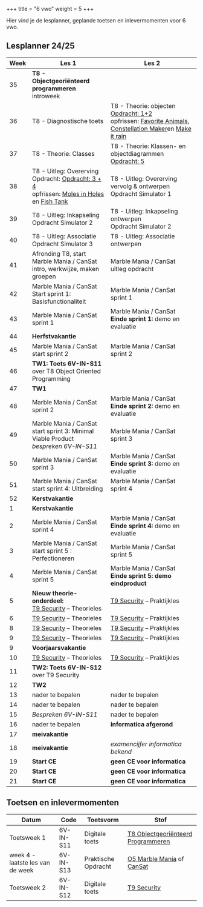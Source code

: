 +++
title = "6 vwo"
weight = 5
+++

Hier vind je de lesplanner, geplande toetsen en inlevermomenten voor 6 vwo.

<!--more-->

## Lesplanner 24/25

<!-- 
Tip voor het maken van nieuwe lesplanners:
Maak een bronbestand in Excel
Knip en plak de juiste kolommen naar een editor
Vervang tab door | (kan in texteditor maar ook in Word: knip en plak een tab in het zoeken veld en type | in vervangen veld)
Knip en plak het resultaat hieronder
-->



Week| Les 1 | Les 2
----|-------|------
35  | **T8 - Objectgeoriënteerd programmeren** <br/> introweek | 
36  | T8 - Diagnostische toets <br/> | T8 - Theorie: objecten<br/>[Opdracht: 1+2](../objectoriented_verwerkingsopdrachten)<br/>opfrissen: [Favorite Animals](https://www.khanacademy.org/computing/computer-programming/programming/arrays/pc/challenge-favorite-animals), [Constellation Maker](https://www.khanacademy.org/computing/computer-programming/programming/arrays/pc/challenge-constellation-maker)en [Make it rain](https://www.khanacademy.org/computing/computer-programming/programming/arrays/pp/project-make-it-rain)
37  | T8 - Theorie: Classes<br/>| T8 - Theorie: Klassen- en objectdiagrammen<br/>[Opdracht: 5](../objectoriented_verwerkingsopdrachten)<br/> 
38  | T8 - Uitleg: Overerving<br/>Opdracht: [Opdracht: 3 + 4](objectoriented_verwerkingsopdrachten) <br/>opfrissen: [Moles in Holes](https://www.khanacademy.org/computing/computer-programming/programming/functions/pc/challenge-moles-in-holes) en [Fish Tank](https://www.khanacademy.org/computing/computer-programming/programming/functions/pp/project-fish-tank)| T8 - Uitleg: Overerving vervolg & ontwerpen<br/>Opdracht Simulator 1
39  | T8 - Uitleg: Inkapseling<br/>Opdracht Simulator 2 | T8 - Uitleg: Inkapseling ontwerpen<br/>Opdracht Simulator 2
40  | T8 - Uitleg: Associatie<br/>Opdracht Simulator 3 | T8 - Uitleg: Associatie ontwerpen
41  | Afronding T8, start Marble Mania / CanSat <br/>intro, werkwijze, maken groepen | Marble Mania / CanSat <br/>uitleg opdracht
42  | Marble Mania / CanSat <br/>Start sprint 1: Basisfunctionaliteit | Marble Mania / CanSat <br/>sprint 1
43  | Marble Mania / CanSat <br/>sprint 1 | Marble Mania / CanSat <br/>**Einde sprint 1:** demo en evaluatie
44 | **Herfstvakantie**|
45 | Marble Mania / CanSat <br/>start sprint 2 | Marble Mania / CanSat <br/>sprint 2
46 | **TW1: Toets 6V-IN-S11** <br/> over T8 Object Oriented Programming|
47 | **TW1**|
48 | Marble Mania / CanSat <br/>sprint 2 | Marble Mania / CanSat <br/>**Einde sprint 2:** demo en evaluatie
49 | Marble Mania / CanSat <br/>start sprint 3: Minimal Viable Product <br/>*bespreken 6V-IN-S11* | Marble Mania / CanSat <br/>sprint 3
50 | Marble Mania / CanSat <br/>sprint 3 | Marble Mania / CanSat <br/>**Einde sprint 3:** demo en evaluatie
51 | Marble Mania / CanSat <br/>start sprint 4: Uitbreiding | Marble Mania / CanSat <br/>sprint 4
52 | **Kerstvakantie**|
1  | **Kerstvakantie**|
2  | Marble Mania / CanSat <br/> sprint 4 | Marble Mania / CanSat <br/>**Einde sprint 4:** demo en evaluatie
3  | Marble Mania / CanSat <br/> start sprint 5 : Perfectioneren | Marble Mania / CanSat <br/>sprint 5
4  | Marble Mania / CanSat <br/>sprint 5 | Marble Mania / CanSat <br/> **Einde sprint 5: demo eindproduct**
5  | **Nieuw theorie-onderdeel:** <br/>[T9 Security](/theorie/security/) – Theorieles | [T9 Security](/theorie/security/) – Praktijkles 
6  | [T9 Security](/theorie/security/) – Theorieles | [T9 Security](/theorie/security/) – Praktijkles
8  | [T9 Security](/theorie/security/) – Theorieles | [T9 Security](/theorie/security/) – Praktijkles
9  | [T9 Security](/theorie/security/) – Theorieles | [T9 Security](/theorie/security/) – Praktijkles
9  | **Voorjaarsvakantie**|
10  | [T9 Security](/theorie/security/) – Theorieles | [T9 Security](/theorie/security/) – Praktijkles
11  | **TW2: Toets 6V-IN-S12** <br/> over T9 Security |
12  | **TW2** |
13  | nader te bepalen | nader te bepalen
14  | nader te bepalen | nader te bepalen
15  | *Bespreken 6V-IN-S11* | nader te bepalen
16  | nader te bepalen | **informatica afgerond**
17  | **meivakantie** |
18  | **meivakantie** | *examencijfer informatica bekend*
19  | **Start CE** | **geen CE voor informatica**
20  | **Start CE** | **geen CE voor informatica**
21  | **Start CE** | **geen CE voor informatica**

## Toetsen en inlevermomenten

Datum        | Code     | Toetsvorm      | Stof
-------------|----------|----------------|-----
Toetsweek 1 | 6V-IN-S11 | Digitale toets | [T8 Objectgeoriënteerd Programmeren](/theorie/objectoriented/#leerdoelen)
week 4 - laatste les van de week | 6V-IN-S13 | Praktische Opdracht | [O5 Marble Mania](/opdrachten/knikkerbaan/) of [CanSat](https://esero.nl/paginas/doe-mee-aan-de-cansat-competitie)
Toetsweek 2 |6V-IN-S12 | Digitale toets | [T9 Security](/theorie/security/#leerdoelen) 
